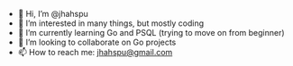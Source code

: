 - 👋 Hi, I’m @jhahspu
- 👀 I’m interested in many things, but mostly coding
- 🌱 I’m currently learning Go and PSQL (trying to move on from beginner)
- 💞️ I’m looking to collaborate on Go projects
- 📫 How to reach me: jhahspu@gmail.com
